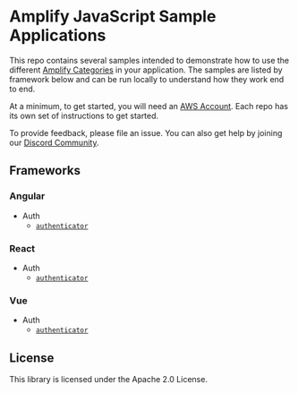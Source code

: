 # Amplify JavaScript Sample Applications

This repo contains several samples intended to demonstrate how to use the different [Amplify Categories](https://docs.amplify.aws/) in your application. The samples are listed by framework below and can be run locally to understand how they work end to end.

At a minimum, to get started, you will need an [AWS Account](https://portal.aws.amazon.com/billing/signup#/start). Each repo has its own set of instructions to get started.

To provide feedback, please file an issue. You can also get help by joining our [Discord Community](https://discord.gg/amplify).

## Frameworks

### Angular

- Auth
  - [`authenticator`](./samples/angular/auth/authenticator)

### React

- Auth
  - [`authenticator`](./samples/react/auth/authenticator)

### Vue

- Auth
  - [`authenticator`](./samples/vue/auth/authenticator)

## License

This library is licensed under the Apache 2.0 License.
